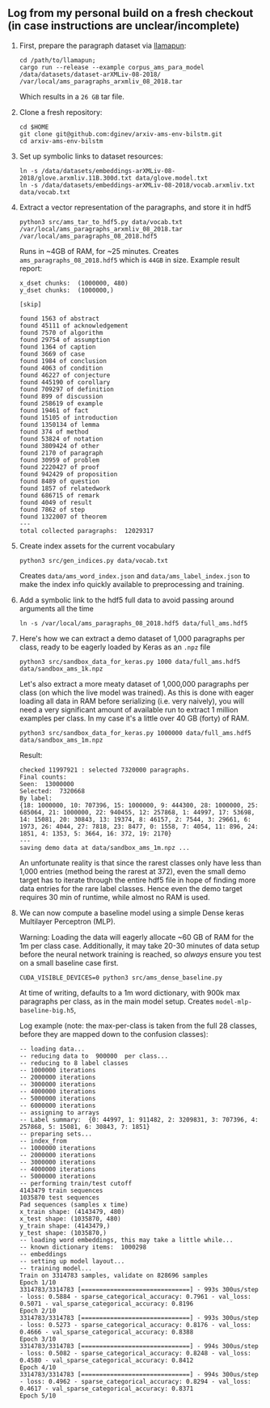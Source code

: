 ## Log from my personal build on a fresh checkout (in case instructions are unclear/incomplete)

1. First, prepare the paragraph dataset via [llamapun](https://github.com/KWARC/llamapun):
    ```
    cd /path/to/llamapun;
    cargo run --release --example corpus_ams_para_model /data/datasets/dataset-arXMLiv-08-2018/ /var/local/ams_paragraphs_arxmliv_08_2018.tar
    ```

    Which results in a `26 GB` tar file.

2. Clone a fresh repository:
    ```
    cd $HOME
    git clone git@github.com:dginev/arxiv-ams-env-bilstm.git 
    cd arxiv-ams-env-bilstm
    ```

3. Set up symbolic links to dataset resources:
    ```
    ln -s /data/datasets/embeddings-arXMLiv-08-2018/glove.arxmliv.11B.300d.txt data/glove.model.txt 
    ln -s /data/datasets/embeddings-arXMLiv-08-2018/vocab.arxmliv.txt data/vocab.txt
    ```

4. Extract a vector representation of the paragraphs, and store it in hdf5
    ```
    python3 src/ams_tar_to_hdf5.py data/vocab.txt /var/local/ams_paragraphs_arxmliv_08_2018.tar /var/local/ams_paragraphs_08_2018.hdf5
    ```

      Runs in ~4GB of RAM, for ~25 minutes. Creates `ams_paragraphs_08_2018.hdf5` which is `44GB` in size.
      Example result report:

    ```
    x_dset chunks:  (1000000, 480)
    y_dset chunks:  (1000000,)

    [skip]

    found 1563 of abstract
    found 45111 of acknowledgement
    found 7570 of algorithm
    found 29754 of assumption
    found 1364 of caption
    found 3669 of case
    found 1984 of conclusion
    found 4063 of condition
    found 46227 of conjecture
    found 445190 of corollary
    found 709297 of definition
    found 899 of discussion
    found 258619 of example
    found 19461 of fact
    found 15105 of introduction
    found 1350134 of lemma
    found 374 of method
    found 53824 of notation
    found 3809424 of other
    found 2170 of paragraph
    found 30959 of problem
    found 2220427 of proof
    found 942429 of proposition
    found 8489 of question
    found 1857 of relatedwork
    found 686715 of remark
    found 4049 of result
    found 7862 of step
    found 1322007 of theorem
    ---
    total collected paragraphs:  12029317
    ```

5. Create index assets for the current vocabulary
    ```
    python3 src/gen_indices.py data/vocab.txt 
    ```

    Creates `data/ams_word_index.json` and `data/ams_label_index.json` to make the index info quickly available to preprocessing and training.

6. Add a symbolic link to the hdf5 full data to avoid passing around arguments all the time
    ```
    ln -s /var/local/ams_paragraphs_08_2018.hdf5 data/full_ams.hdf5
    ```

7.  Here's how we can extract a demo dataset of 1,000 paragraphs per class, ready to be eagerly loaded by Keras as an `.npz` file
    ```
    python3 src/sandbox_data_for_keras.py 1000 data/full_ams.hdf5 data/sandbox_ams_1k.npz
    ```

    Let's also extract a more meaty dataset of 1,000,000 paragraphs per class (on which the live model was trained).
    As this is done with eager loading all data in RAM before serializing (i.e. very naively), you will need a very significant amount of available run 
    to extract 1 million examples per class. In my case it's a little over 40 GB (forty) of RAM.

    ```
    python3 src/sandbox_data_for_keras.py 1000000 data/full_ams.hdf5 data/sandbox_ams_1m.npz
    ```

    Result:
    ```
    checked 11997921 : selected 7320000 paragraphs.
    Final counts:
    Seen:  13000000
    Selected:  7320668
    By label: 
    {18: 1000000, 10: 707396, 15: 1000000, 9: 444300, 28: 1000000, 25: 685064, 21: 1000000, 22: 940455, 12: 257868, 1: 44997, 17: 53698, 14: 15081, 20: 30843, 13: 19374, 8: 46157, 2: 7544, 3: 29661, 6: 1973, 26: 4044, 27: 7818, 23: 8477, 0: 1558, 7: 4054, 11: 896, 24: 1851, 4: 1353, 5: 3664, 16: 372, 19: 2170}
    ---
    saving demo data at data/sandbox_ams_1m.npz ...
    ```

    An unfortunate reality is that since the rarest classes only have less than 1,000 entries (method being the  rarest at 372), even the small demo target has to iterate through the entire hdf5 file in hope of finding more data entries for the rare label classes. Hence even the demo target requires 30 min of runtime, while almost no RAM is used.

8. We can now compute a baseline model using a simple Dense keras Multilayer Perceptron (MLP).

    Warning: Loading the data will eagerly allocate ~60 GB of RAM for the 1m per class case. Additionally, it may take 20-30 minutes of
    data setup before the neural network training is reached, so *always* ensure you test on a small baseline case first.

    ```
    CUDA_VISIBLE_DEVICES=0 python3 src/ams_dense_baseline.py
    ``` 

    At time of writing, defaults to a 1m word dictionary, with 900k max paragraphs per class, as in the main model setup.
    Creates `model-mlp-baseline-big.h5`, 

    Log example (note: the max-per-class is taken from the full 28 classes, before they are mapped down to the confusion classes):
    ```
    -- loading data...
    -- reducing data to  900000  per class...
    -- reducing to 8 label classes
    -- 1000000 iterations
    -- 2000000 iterations
    -- 3000000 iterations
    -- 4000000 iterations
    -- 5000000 iterations
    -- 6000000 iterations
    -- assigning to arrays
    -- Label summary:  {0: 44997, 1: 911482, 2: 3209831, 3: 707396, 4: 257868, 5: 15081, 6: 30843, 7: 1851}
    -- preparing sets...
    -- index_from
    -- 1000000 iterations
    -- 2000000 iterations
    -- 3000000 iterations
    -- 4000000 iterations
    -- 5000000 iterations
    -- performing train/test cutoff
    4143479 train sequences
    1035870 test sequences
    Pad sequences (samples x time)
    x_train shape: (4143479, 480)
    x_test shape: (1035870, 480)
    y_train shape: (4143479,)
    y_test shape: (1035870,)
    -- loading word embeddings, this may take a little while...
    -- known dictionary items:  1000298
    -- embeddings 
    -- setting up model layout...
    -- training model...
    Train on 3314783 samples, validate on 828696 samples
    Epoch 1/10
    3314783/3314783 [==============================] - 993s 300us/step - loss: 0.5884 - sparse_categorical_accuracy: 0.7961 - val_loss: 0.5071 - val_sparse_categorical_accuracy: 0.8196
    Epoch 2/10
    3314783/3314783 [==============================] - 993s 300us/step - loss: 0.5273 - sparse_categorical_accuracy: 0.8176 - val_loss: 0.4666 - val_sparse_categorical_accuracy: 0.8388
    Epoch 3/10
    3314783/3314783 [==============================] - 994s 300us/step - loss: 0.5082 - sparse_categorical_accuracy: 0.8248 - val_loss: 0.4580 - val_sparse_categorical_accuracy: 0.8412
    Epoch 4/10
    3314783/3314783 [==============================] - 994s 300us/step - loss: 0.4962 - sparse_categorical_accuracy: 0.8294 - val_loss: 0.4617 - val_sparse_categorical_accuracy: 0.8371
    Epoch 5/10
    
    ```